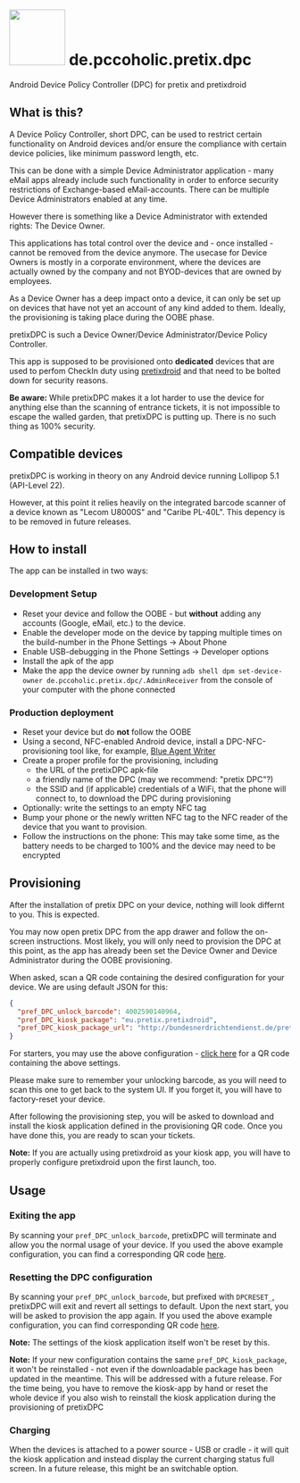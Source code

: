 # <img src="https://raw.githubusercontent.com/pc-coholic/de.pccoholic.pretix.dpc/master/img/web_hi_res_512.png?token=AAn81Hvw7AdOyqR06TPo8ckk9rJy63zLks5ZeKUhwA%3D%3D" width="100" height="100" /> de.pccoholic.pretix.dpc

Android Device Policy Controller (DPC) for pretix and pretixdroid


## What is this?
A Device Policy Controller, short DPC, can be used to restrict certain functionality on Android devices and/or ensure the compliance with certain device policies, like minimum password length, etc.

This can be done with a simple Device Administrator application - many eMail apps already include such functionality in order to enforce security restrictions of Exchange-based eMail-accounts. There can be multiple Device Administrators enabled at any time.

However there is something like a Device Administrator with extended rights: The Device Owner.

This applications has total control over the device and - once installed - cannot be removed from the device anymore. The usecase for Device Owners is mostly in a corporate environment, where the devices are actually owned by the company and not BYOD-devices that are owned by employees.

As a Device Owner has a deep impact onto a device, it can only be set up on devices that have not yet an account of any kind added to them. Ideally, the provisioning is taking place during the OOBE phase.

pretixDPC is such a Device Owner/Device Administrator/Device Policy Controller.

This app is supposed to be provisioned onto __dedicated__ devices that are used to perfom CheckIn duty using [pretixdroid](https://www.github.com/pretix/pretixdroid) and that need to be bolted down for security reasons.

__Be aware:__ While pretixDPC makes it a lot harder to use the device for anything else than the scanning of entrance tickets, it is not impossible to escape the walled garden, that pretixDPC is putting up. There is no such thing as 100% security.

## Compatible devices
pretixDPC is working in theory on any Android device running Lollipop 5.1 (API-Level 22).

However, at this point it relies heavily on the integrated barcode scanner of a device known as "Lecom U8000S" and "Caribe PL-40L". This depency is to be removed in future releases.

## How to install
The app can be installed in two ways:
### Development Setup
- Reset your device and follow the OOBE - but __without__ adding any accounts (Google, eMail, etc.) to the device.
- Enable the developer mode on the device by tapping multiple times on the build-number in the Phone Settings -> About Phone
- Enable USB-debugging in the Phone Settings -> Developer options
- Install the apk of the app
- Make the app the device owner by running `adb shell dpm set-device-owner de.pccoholic.pretix.dpc/.AdminReceiver` from the console of your computer with the phone connected

### Production deployment
- Reset your device but do __not__ follow the OOBE
- Using a second, NFC-enabled Android device, install a DPC-NFC-provisioning tool like, for example, [Blue Agent Writer](https://play.google.com/work/apps/details?id=com.sdgsystems.set_device_owner)
- Create a proper profile for the provisioning, including
  - the URL of the pretixDPC apk-file
  - a friendly name of the DPC (may we recommend: "pretix DPC"?)
  - the SSID and (if applicable) credentials of a WiFi, that the phone will connect to, to download the DPC during provisioning
- Optionally: write the settings to an empty NFC tag
- Bump your phone or the newly written NFC tag to the NFC reader of the device that you want to provision.
- Follow the instructions on the phone: This may take some time, as the battery needs to be charged to 100% and the device may need to be encrypted

## Provisioning
After the installation of pretix DPC on your device, nothing will look differnt to you. This is expected.

You may now open pretix DPC from the app drawer and follow the on-screen instructions. Most likely, you will only need to provision the DPC at this point, as the app has already been set the Device Owner and Device Administrator during the OOBE provisioning.

When asked, scan a QR code containing the desired configuration for your device. We are using default JSON for this:
```json
{
  "pref_DPC_unlock_barcode": 4002590140964,
  "pref_DPC_kiosk_package": "eu.pretix.pretixdroid",
  "pref_DPC_kiosk_package_url": "http://bundesnerdrichtendienst.de/pretixdroid-1.4.apk"
}
```

For starters, you may use the above configuration - [click here](https://chart.googleapis.com/chart?chs=300x300&cht=qr&chl=%7B+%22pref_DPC_unlock_barcode%22%3A+4002590140964%2C+%22pref_DPC_kiosk_package%22%3A+%22eu.pretix.pretixdroid%22%2C+%22pref_DPC_kiosk_package_url%22%3A+%22http%3A%2F%2Fbundesnerdrichtendienst.de%2Fpretixdroid-1.4.apk%22+%7D) for a QR code containing the above settings.

Please make sure to remember your unlocking barcode, as you will need to scan this one to get back to the system UI. If you forget it, you will have to factory-reset your device.

After following the provisioning step, you will be asked to download and install the kiosk application defined in the provisioning QR code. Once you have done this, you are ready to scan your tickets.

__Note:__ If you are actually using pretixdroid as your kiosk app, you will have to properly configure pretixdroid upon the first launch, too.

## Usage
### Exiting the app
By scanning your `pref_DPC_unlock_barcode`, pretixDPC will terminate and allow you the normal usage of your device. If you used the above example configuration, you can find a corresponding QR code [here](https://chart.googleapis.com/chart?chs=300x300&cht=qr&chl=4002590140964).

### Resetting the DPC configuration
By scanning your `pref_DPC_unlock_barcode`, but prefixed with `DPCRESET_`, pretixDPC will exit and revert all settings to default. Upon the next start, you will be asked to provision the app again. If you used the above example configuration, you can find corresponding QR code [here](https://chart.googleapis.com/chart?chs=300x300&cht=qr&chl=DPCRESET_4002590140964).

__Note:__ The settings of the kiosk application itself won't be reset by this.

__Note:__ If your new configuration contains the same `pref_DPC_kiosk_package`, it won't be reinstalled - not even if the downloadable package has been updated in the meantime. This will be addressed with a future release. For the time being, you have to remove the kiosk-app by hand or reset the whole device if you also wish to reinstall the kiosk application during the provisioning of pretixDPC

### Charging
When the devices is attached to a power source - USB or cradle - it will quit the kiosk application and instead display the current charging status full screen. In a future release, this might be an switchable option.
